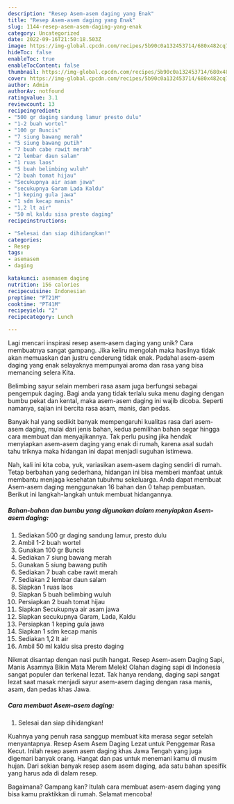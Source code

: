```yaml
---
description: "Resep Asem-asem daging yang Enak"
title: "Resep Asem-asem daging yang Enak"
slug: 1144-resep-asem-asem-daging-yang-enak
category: Uncategorized
date: 2022-09-16T21:50:18.503Z
image: https://img-global.cpcdn.com/recipes/5b90c0a132453714/680x482cq70/asem-asem-daging-foto-resep-utama.jpg
hideToc: false
enableToc: true
enableTocContent: false
thumbnail: https://img-global.cpcdn.com/recipes/5b90c0a132453714/680x482cq70/asem-asem-daging-foto-resep-utama.jpg
cover: https://img-global.cpcdn.com/recipes/5b90c0a132453714/680x482cq70/asem-asem-daging-foto-resep-utama.jpg
author: Admin
authorAv: notfound
ratingvalue: 3.1
reviewcount: 13
recipeingredient:
- "500 gr daging sandung lamur presto dulu"
- "1-2 buah wortel"
- "100 gr Buncis"
- "7 siung bawang merah"
- "5 siung bawang putih"
- "7 buah cabe rawit merah"
- "2 lembar daun salam"
- "1 ruas laos"
- "5 buah belimbing wuluh"
- "2 buah tomat hijau"
- "Secukupnya air asam jawa"
- "secukupnya Garam Lada Kaldu"
- "1 keping gula jawa"
- "1 sdm kecap manis"
- "1,2 lt air"
- "50 ml kaldu sisa presto daging"
recipeinstructions:

- "Selesai dan siap dihidangkan!"
categories:
- Resep
tags:
- asemasem
- daging

katakunci: asemasem daging 
nutrition: 156 calories
recipecuisine: Indonesian
preptime: "PT21M"
cooktime: "PT41M"
recipeyield: "2"
recipecategory: Lunch

---
```





Lagi mencari inspirasi resep asem-asem daging yang unik? Cara membuatnya sangat gampang. Jika keliru mengolah maka hasilnya tidak akan memuaskan dan justru cenderung tidak enak. Padahal asem-asem daging yang enak selayaknya mempunyai aroma dan rasa yang bisa memancing selera Kita.





Belimbing sayur selain memberi rasa asam juga berfungsi sebagai pengempuk daging. Bagi anda yang tidak terlalu suka menu daging dengan bumbu pekat dan kental, maka asem-asem daging ini wajib dicoba. Seperti namanya, sajian ini bercita rasa asam, manis, dan pedas.

Banyak hal yang sedikit banyak mempengaruhi kualitas rasa dari asem-asem daging, mulai dari jenis bahan, kedua pemilihan bahan segar hingga cara membuat dan menyajikannya. Tak perlu pusing jika hendak menyiapkan asem-asem daging yang enak di rumah, karena asal sudah tahu triknya maka hidangan ini dapat menjadi suguhan istimewa.






Nah, kali ini kita coba, yuk, variasikan asem-asem daging sendiri di rumah. Tetap berbahan yang sederhana, hidangan ini bisa memberi manfaat untuk membantu menjaga kesehatan tubuhmu sekeluarga. Anda dapat membuat Asem-asem daging menggunakan 16 bahan dan 0 tahap pembuatan. Berikut ini langkah-langkah untuk membuat hidangannya.

<!--inarticleads1-->

##### Bahan-bahan dan bumbu yang digunakan dalam menyiapkan Asem-asem daging:

1. Sediakan 500 gr daging sandung lamur, presto dulu
1. Ambil 1-2 buah wortel
1. Gunakan 100 gr Buncis
1. Sediakan 7 siung bawang merah
1. Gunakan 5 siung bawang putih
1. Sediakan 7 buah cabe rawit merah
1. Sediakan 2 lembar daun salam
1. Siapkan 1 ruas laos
1. Siapkan 5 buah belimbing wuluh
1. Persiapkan 2 buah tomat hijau
1. Siapkan Secukupnya air asam jawa
1. Siapkan secukupnya Garam, Lada, Kaldu
1. Persiapkan 1 keping gula jawa
1. Siapkan 1 sdm kecap manis
1. Sediakan 1,2 lt air
1. Ambil 50 ml kaldu sisa presto daging


Nikmat disantap dengan nasi putih hangat. Resep Asem-asem Daging Sapi, Manis Asamnya Bikin Mata Merem Melek! Olahan daging sapi di Indonesia sangat populer dan terkenal lezat. Tak hanya rendang, daging sapi sangat lezat saat masak menjadi sayur asem-asem daging dengan rasa manis, asam, dan pedas khas Jawa. 

<!--inarticleads2-->

##### Cara membuat Asem-asem daging:


1. Selesai dan siap dihidangkan!

Kuahnya yang penuh rasa sanggup membuat kita merasa segar setelah menyantapnya. Resep Asem Asem Daging Lezat untuk Penggemar Rasa Kecut. Inilah resep asem asem daging khas Jawa Tengah yang juga digemari banyak orang. Hangat dan pas untuk menemani kamu di musim hujan. Dari sekian banyak resep asem asem daging, ada satu bahan spesifik yang harus ada di dalam resep. 

Bagaimana? Gampang kan? Itulah cara membuat asem-asem daging yang bisa kamu praktikkan di rumah. Selamat mencoba!

